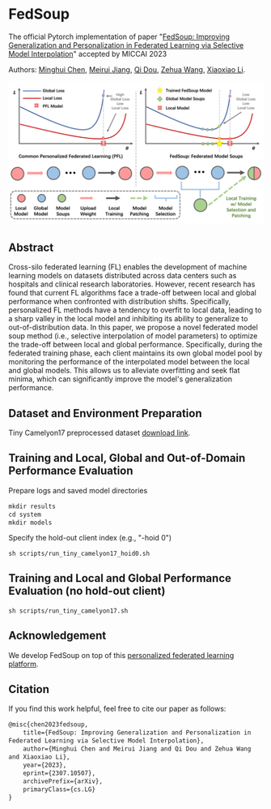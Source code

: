 # FedSoup
The official Pytorch implementation of paper "[FedSoup: Improving Generalization and Personalization in Federated Learning via Selective Model Interpolation](https://arxiv.org/abs/2307.10507)" accepted by MICCAI 2023

Authors: [Minghui Chen](https://chenminghui.com/), [Meirui Jiang](https://meiruijiang.github.io/MeiruiJiang/), [Qi Dou](https://www.cse.cuhk.edu.hk/~qdou/), [Zehua Wang](https://www.cse.cuhk.edu.hk/~qdou/), [Xiaoxiao Li](https://xxlya.github.io/xiaoxiao/).

![FedSoup](/img/FedSoupFramework.png)

## Abstract
Cross-silo federated learning (FL) enables the development of machine learning models on datasets distributed across data centers such as hospitals and clinical research laboratories. However, recent research has found that current FL algorithms face a trade-off between local and global performance when confronted with distribution shifts. Specifically, personalized FL methods have a tendency to overfit to local data, leading to a sharp valley in the local model and inhibiting its ability to generalize to out-of-distribution data. In this paper, we propose a novel federated model soup method (i.e., selective interpolation of model parameters) to optimize the trade-off between local and global performance. Specifically, during the federated training phase, each client maintains its own global model pool by monitoring the performance of the interpolated model between the local and global models. This allows us to alleviate overfitting and seek flat minima, which can significantly improve the model's generalization performance.

## Dataset and Environment Preparation

Tiny Camelyon17 preprocessed dataset [download link](https://drive.google.com/file/d/1vFMEkm_l6_8KiPOayndbPEDgrek-_eZS/view?usp=drive_link).

## Training and Local, Global and Out-of-Domain Performance Evaluation
Prepare logs and saved model directories
```
mkdir results
cd system
mkdir models
```

Specify the hold-out client index (e.g., "-hoid 0")
```
sh scripts/run_tiny_camelyon17_hoid0.sh
```

## Training and Local and Global Performance Evaluation (no hold-out client)

```
sh scripts/run_tiny_camelyon17.sh
```

## Acknowledgement
We develop FedSoup on top of this [personalized federated learning platform](https://github.com/TsingZ0/PFL-Non-IID).

## Citation
If you find this work helpful, feel free to cite our paper as follows:
```
@misc{chen2023fedsoup,
    title={FedSoup: Improving Generalization and Personalization in Federated Learning via Selective Model Interpolation},
    author={Minghui Chen and Meirui Jiang and Qi Dou and Zehua Wang and Xiaoxiao Li},
    year={2023},
    eprint={2307.10507},
    archivePrefix={arXiv},
    primaryClass={cs.LG}
}
```
